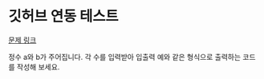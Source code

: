 # 깃허브 연동 테스트 

[문제 링크](https://school.programmers.co.kr/learn/courses/30/lessons/181951)

정수 a와 b가 주어집니다. 각 수를 입력받아 입출력 예와 같은 형식으로 출력하는 코드를 작성해 보세요.